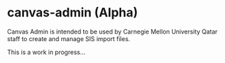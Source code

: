 # canvas-admin (Alpha)

Canvas Admin is intended to be used by Carnegie Mellon University Qatar staff to create and manage SIS import files.

This is a work in progress...
